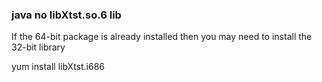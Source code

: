 ### java no libXtst.so.6 lib

If the 64-bit package is already installed then you may need to install the 32-bit library

yum install libXtst.i686
